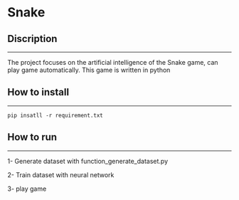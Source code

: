 # Snake

## Discription
-----
The project focuses on the artificial intelligence of the Snake game, can play game automatically.
This game is written in python

## How to install
-----
``pip insatll -r requirement.txt  ``

## How to run
-----
1- Generate dataset with function_generate_dataset.py

2- Train dataset with neural network

3- play game 
